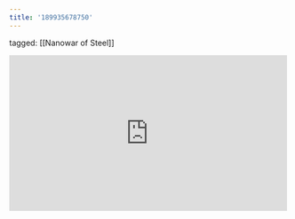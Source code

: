 ```yaml
---
title: '189935678750'
---
```

tagged: [[Nanowar of Steel]]
<iframe allow="accelerometer; autoplay; clipboard-write; encrypted-media; gyroscope; picture-in-picture" allowfullscreen="" frameborder="0" height="281" id="youtube_iframe" src="https://www.youtube.com/embed/Arh4_98Dx8g?feature=oembed&amp;enablejsapi=1&amp;origin=https://safe.txmblr.com&amp;wmode=opaque" width="500"></iframe>